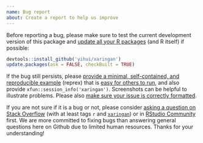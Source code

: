```yaml
---
name: Bug report
about: Create a report to help us improve
---
```


Before reporting a bug, please make sure to test the current development version of this package and [update all your R packages](https://yihui.name/en/2017/05/when-in-doubt-upgrade/) (and R itself) if possible:

```r
devtools::install_github('yihui/xaringan')
update.packages(ask = FALSE, checkBuilt = TRUE)
```

If the bug still persists, please [provide a minimal, self-contained, and reproducible example](https://yihui.name/en/2017/09/the-minimal-reprex-paradox/) (reprex) that is [easy for others to run](https://yihui.name/en/2018/06/copy-and-run/), and also provide `xfun::session_info('xaringan')`. Screenshots can be helpful to illustrate problems. Please also [make sure your issue is correctly formatted](https://yihui.name/en/2018/05/github-issue-format/).

If you are not sure if it is a bug or not, please consider [asking a question on Stack Overflow](https://yihui.name/en/2017/08/so-gh-email/) (with at least tags `r` and [`xaringan`](https://stackoverflow.com/tags/xaringan)) or in [RStudio Community](https://community.rstudio.com) first. We are more committed to fixing bugs than answering general questions here on Github due to limited human resources. Thanks for your understanding!
